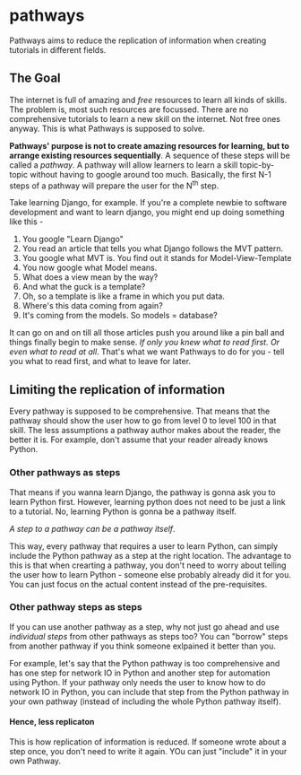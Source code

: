 # pathways
Pathways aims to reduce the replication of information when creating tutorials in different fields.

## The Goal
The internet is full of amazing and *free* resources to learn all kinds of skills. The problem is, most such resources are focussed. There are no comprehensive tutorials to learn a new skill on the internet. Not free ones anyway. This is what Pathways is supposed to solve. 

**Pathways' purpose is not to create amazing resources for learning, but to arrange existing resources sequentially**. A sequence of these steps will be called a *pathway*. A pathway will allow learners to learn a skill topic-by-topic without having to google around too much. Basically, the first N-1 steps of a pathway will prepare the user for the N<sup>th</sup> step.

Take learning Django, for example. If you're a complete newbie to software development and want to learn django, you might end up doing something like this - 

1. You google "Learn Django"
2. You read an article that tells you what Django follows the MVT pattern.
3. You google what MVT is. You find out it stands for Model-View-Template
4. You now google what Model means.
5. What does a view mean by the way?
6. And what the guck is a template?
7. Oh, so a template is like a frame in which you put data.
8. Where's this data coming from again?
9. It's coming from the models. So models = database?

It can go on and on till all those articles push you around like a pin ball and things finally begin to make sense. *If only you knew what to read first. Or even what to read at all*. That's what we want Pathways to do for you - tell you what to read first, and what to leave for later.

## Limiting the replication of information
Every pathway is supposed to be comprehensive. That means that the pathway should show the user how to go from level 0 to level 100 in that skill. The less assumptions a pathway author makes about the reader, the better it is. For example, don't assume that your reader already knows Python.

### Other pathways as steps

That means if you wanna learn Django, the pathway is gonna ask you to learn Python first. However, learning python does not need to be just a link to a tutorial. No, learning Python is gonna be a pathway itself.

*A step to a pathway can be a pathway itself*.

This way, every pathway that requires a user to learn Python, can simply include the Python pathway as a step at the right location. The advantage to this is that when crearting a pathway, you don't need to worry about telling the user how to learn Python - someone else probably already did it for you. You can just focus on the actual content instead of the pre-requisites.

### Other pathway steps as steps

If you can use another pathway as a step, why not just go ahead and use *individual steps* from other pathways as steps too? You can "borrow" steps from another pathway if you think someone exlpained it better than you.

For example, let's say that the Python pathway is too comprehensive and has one step for network IO in Python and another step for automation using Python. If your pathway only needs the user to know how to do network IO in Python, you can include that step from the Python pathway in your own pathway (instead of including the whole Python pathway itself).

#### Hence, less replicaton
This is how replication of information is reduced. If someone wrote about a step once, you don't need to write it again. YOu can just "include" it in your own Pathway.
